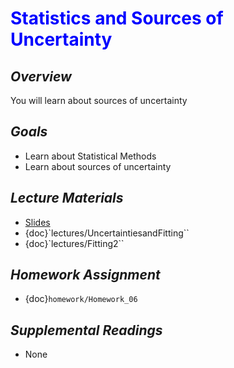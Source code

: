 # <span style="color: blue;"><b>Statistics and Sources of Uncertainty</b></span>

## *Overview*
You will learn about sources of uncertainty

## *Goals*
* Learn about Statistical Methods
* Learn about sources of uncertainty

## *Lecture Materials*
* [Slides](https://docs.google.com/presentation/d/1DJOiGERxsCqAo2KsZNeQse9-5ziAlelv22iBLFzjNC8/edit?usp=sharing)
* {doc}`lectures/UncertaintiesandFitting``
* {doc}`lectures/Fitting2``

## *Homework Assignment*
* {doc}`homework/Homework_06`

## *Supplemental Readings*
* None
